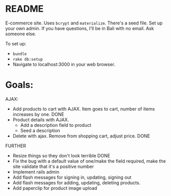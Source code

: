 # README

E-commerce site. Uses `bcrypt` and `materialize`. There's a seed file. Set up your own admin. If you have questions, I'll be in Bali with no email. Ask someone else.

To set up:

* ```bundle```
* ```rake db:setup```
* Navigate to localhost:3000 in your web browser.


# Goals:

AJAX:
* Add products to cart with AJAX. Item goes to cart, number of items increases by one. DONE
* Product details with AJAX.
  * Add a description field to product
  * Seed a description
* Delete with ajax. Remove from shopping cart, adjust price. DONE

FURTHER

* Resize things so they don't look terrible DONE
* Fix the bug with a default value of one/make the field required, make the site validate that it's a positive number
* Implement rails admin
* Add flash messages for signing in, updating, signing out
* Add flash messages for adding, updating, deleting products.
* Add paperclip for product image upload
